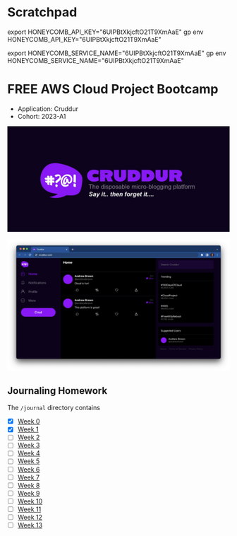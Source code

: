 # Scratchpad

export HONEYCOMB_API_KEY="6UIPBtXkjcftO21T9XmAaE"
gp env HONEYCOMB_API_KEY="6UIPBtXkjcftO21T9XmAaE"

export HONEYCOMB_SERVICE_NAME="6UIPBtXkjcftO21T9XmAaE"
gp env HONEYCOMB_SERVICE_NAME="6UIPBtXkjcftO21T9XmAaE"

# FREE AWS Cloud Project Bootcamp

- Application: Cruddur
- Cohort: 2023-A1

![Cruddur Graphic](_docs/assets/cruddur-banner.jpg)

![Cruddur Screenshot](_docs/assets/cruddur-screenshot.png)


## Journaling Homework

The `/journal` directory contains

- [x] [Week 0](journal/week0.md)
- [x] [Week 1](journal/week1.md)
- [ ] [Week 2](journal/week2.md)
- [ ] [Week 3](journal/week3.md)
- [ ] [Week 4](journal/week4.md)
- [ ] [Week 5](journal/week5.md)
- [ ] [Week 6](journal/week6.md)
- [ ] [Week 7](journal/week7.md)
- [ ] [Week 8](journal/week8.md)
- [ ] [Week 9](journal/week9.md)
- [ ] [Week 10](journal/week10.md)
- [ ] [Week 11](journal/week11.md)
- [ ] [Week 12](journal/week12.md)
- [ ] [Week 13](journal/week13.md)

